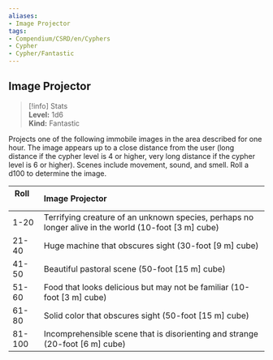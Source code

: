 ```yaml
---
aliases:
- Image Projector
tags:
- Compendium/CSRD/en/Cyphers
- Cypher
- Cypher/Fantastic
---
```


  
## Image Projector  
>[!info] Stats  
> **Level:** 1d6  
> **Kind:** Fantastic
  
Projects one of the following immobile images in the area described for one hour. The image appears up to a close distance from the user (long distance if the cypher level is 4 or higher, very long distance if the cypher level is 6 or higher). Scenes include movement, sound, and smell. Roll a d100 to determine the image.  

|  Roll &nbsp; &nbsp; &nbsp; | Image Projector  |  
| ------------- | :----------- |  
| 1-20 | Terrifying creature of an unknown species, perhaps no longer alive in the world (10-foot [3 m] cube) |  
| 21-40 | Huge machine that obscures sight (30-foot [9 m] cube) |  
| 41-50 | Beautiful pastoral scene (50-foot [15 m] cube) |  
| 51-60 | Food that looks delicious but may not be familiar (10-foot [3 m] cube) |  
| 61-80 | Solid color that obscures sight (50-foot [15 m] cube) |  
| 81-100 | Incomprehensible scene that is disorienting and strange (20-foot [6 m] cube) |